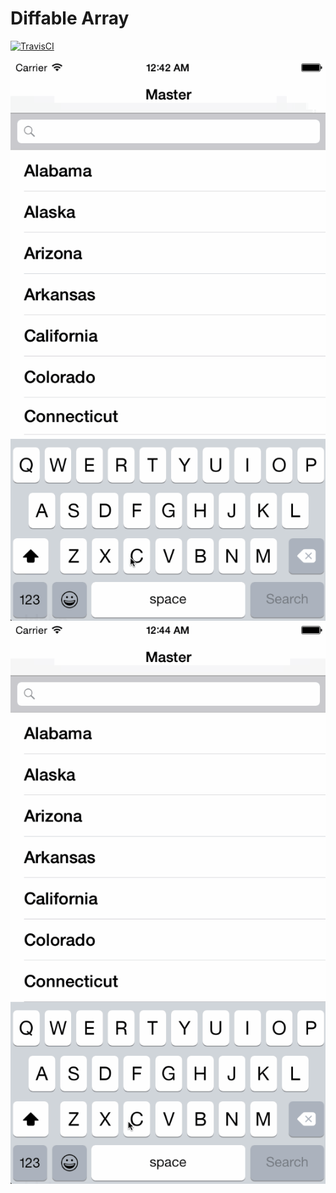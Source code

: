 
Diffable Array
==============

[![TravisCI](http://img.shields.io/travis/safx/DiffableArray.svg?style=flat)](https://travis-ci.org/safx/DiffableArray)

![](images/diffable_array_slide.gif)
![](images/diffable_array_fade.gif)
